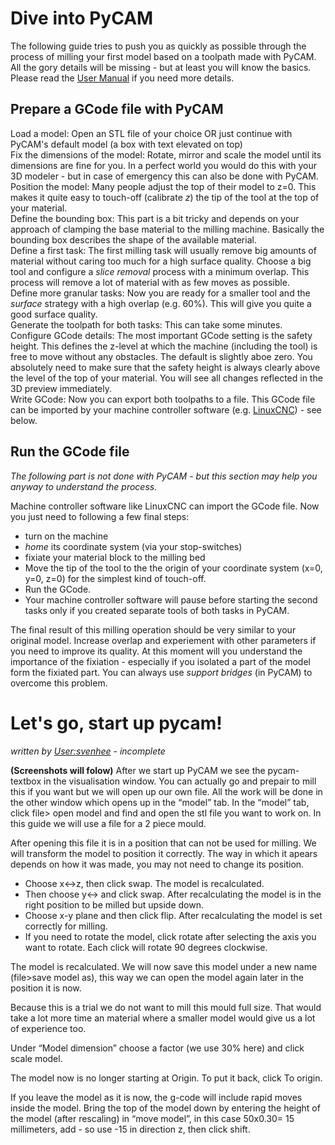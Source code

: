 Dive into PyCAM
===============

The following guide tries to push you as quickly as possible through the
process of milling your first model based on a toolpath made with PyCAM.
All the gory details will be missing - but at least you will know the
basics. Please read the [User Manual](User_Manual "wikilink") if you
need more details.

Prepare a GCode file with PyCAM
-------------------------------

Load a model: Open an STL file of your choice OR just continue with PyCAM's default model (a box with text elevated on top)\
Fix the dimensions of the model: Rotate, mirror and scale the model until its dimensions are fine for you. In a perfect world you would do this with your 3D modeler - but in case of emergency this can also be done with PyCAM.\
Position the model: Many people adjust the top of their model to z=0. This makes it quite easy to touch-off (calibrate *z*) the tip of the tool at the top of your material.\
Define the bounding box: This part is a bit tricky and depends on your approach of clamping the base material to the milling machine. Basically the bounding box describes the shape of the available material.\
Define a first task: The first milling task will usually remove big amounts of material without caring too much for a high surface quality. Choose a big tool and configure a *slice removal* process with a minimum overlap. This process will remove a lot of material with as few moves as possible.\
Define more granular tasks: Now you are ready for a smaller tool and the *surface* strategy with a high overlap (e.g. 60%). This will give you quite a good surface quality.\
Generate the toolpath for both tasks: This can take some minutes.\
Configure GCode details: The most important GCode setting is the safety height. This defines the z-level at which the machine (including the tool) is free to move without any obstacles. The default is slightly aboe zero. You absolutely need to make sure that the safety height is always clearly above the level of the top of your material. You will see all changes reflected in the 3D preview immediately.\
Write GCode: Now you can export both toolpaths to a file. This GCode file can be imported by your machine controller software (e.g. [LinuxCNC](http://www.linuxcnc.org/)) - see below.

Run the GCode file
------------------

*The following part is not done with PyCAM - but this section may help
you anyway to understand the process.*

Machine controller software like LinuxCNC can import the GCode file. Now
you just need to following a few final steps:

-   turn on the machine
-   *home* its coordinate system (via your stop-switches)
-   fixiate your material block to the milling bed
-   Move the tip of the tool to the the origin of your coordinate system
    (x=0, y=0, z=0) for the simplest kind of touch-off.
-   Run the GCode.
-   Your machine controller software will pause before starting the
    second tasks only if you created separate tools of both tasks in
    PyCAM.

The final result of this milling operation should be very similar to
your original model. Increase overlap and experiement with other
parameters if you need to improve its quality. At this moment will you
understand the importance of the fixiation - especially if you isolated
a part of the model form the fixiated part. You can always use *support
bridges* (in PyCAM) to overcome this problem.

Let's go, start up pycam!
=========================

*written by <User:svenhee> - incomplete*

**(Screenshots will folow)** After we start up PyCAM we see the
pycam-textbox in the visualisation window. You can actually go and
prepair to mill this if you want but we will open up our own file. All
the work will be done in the other window which opens up in the “model”
tab. In the “model” tab, click file&gt; open model and find and open the
stl file you want to work on. In this guide we will use a file for a 2
piece mould.

After opening this file it is in a position that can not be used for
milling. We will transform the model to position it correctly. The way
in which it apears depends on how it was made, you may not need to
change its position.

-   Choose x&lt;-&gt;z, then click swap. The model is recalculated.
-   Then choose y&lt;-&gt; and click swap. After recalculating the model
    is in the right position to be milled but upside down.
-   Choose x-y plane and then click flip. After recalculating the model
    is set correctly for milling.
-   If you need to rotate the model, click rotate after selecting the
    axis you want to rotate. Each click will rotate 90 degrees
    clockwise.

The model is recalculated. We will now save this model under a new name
(file&gt;save model as), this way we can open the model again later in
the position it is now.

Because this is a trial we do not want to mill this mould full size.
That would take a lot more time an material where a smaller model would
give us a lot of experience too.

Under “Model dimension” choose a factor (we use 30% here) and click
scale model.

The model now is no longer starting at Origin. To put it back, click To
origin.

If you leave the model as it is now, the g-code will include rapid moves
inside the model. Bring the top of the model down by entering the height
of the model (after rescaling) in “move model”, in this case 50x0.30= 15
millimeters, add - so use -15 in direction z, then click shift.
